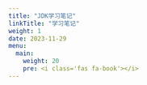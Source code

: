 ```yaml
---
title: "JDK学习笔记"
linkTitle: "学习笔记"
weight: 1
date: 2023-11-29
menu:
  main:
    weight: 20
    pre: <i class='fas fa-book'></i>
---
```




